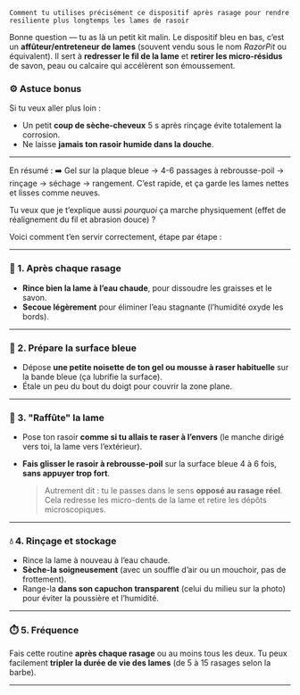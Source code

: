 ```
Comment tu utilises précisément ce dispositif après rasage pour rendre resiliente plus longtemps les lames de rasoir 
```

Bonne question — tu as là un petit kit malin. Le dispositif bleu en bas, c’est un **affûteur/entreteneur de lames** (souvent vendu sous le nom *RazorPit* ou équivalent). Il sert à **redresser le fil de la lame** et **retirer les micro-résidus** de savon, peau ou calcaire qui accélèrent son émoussement.

### ⚙️ Astuce bonus

Si tu veux aller plus loin :

- Un petit **coup de sèche-cheveux** 5 s après rinçage évite totalement la corrosion.
- Ne laisse **jamais ton rasoir humide dans la douche**.

------

En résumé :
 ➡️ Gel sur la plaque bleue → 4-6 passages à rebrousse-poil → rinçage → séchage → rangement.
 C’est rapide, et ça garde les lames nettes et lisses comme neuves.

Tu veux que je t’explique aussi *pourquoi* ça marche physiquement (effet de réalignement du fil et abrasion douce) ?

Voici comment t’en servir correctement, étape par étape :

------

### 🔧 1. Après chaque rasage

- **Rince bien la lame à l’eau chaude**, pour dissoudre les graisses et le savon.
- **Secoue légèrement** pour éliminer l’eau stagnante (l’humidité oxyde les bords).

------

### 🧴 2. Prépare la surface bleue

- Dépose **une petite noisette de ton gel ou mousse à raser habituelle** sur la bande bleue (ça lubrifie la surface).
- Étale un peu du bout du doigt pour couvrir la zone plane.

------

### 🔁 3. "Raffûte" la lame

- Pose ton rasoir **comme si tu allais te raser à l’envers** (le manche dirigé vers toi, la lame vers l’extérieur).

- **Fais glisser le rasoir à rebrousse-poil** sur la surface bleue 4 à 6 fois, **sans appuyer trop fort**.

  > Autrement dit : tu le passes dans le sens **opposé au rasage réel**.
  >  Cela redresse les micro-dents de la lame et retire les dépôts microscopiques.

------

### 💧 4. Rinçage et stockage

- Rince la lame à nouveau à l’eau chaude.
- **Sèche-la soigneusement** (avec un souffle d’air ou un mouchoir, pas de frottement).
- Range-la **dans son capuchon transparent** (celui du milieu sur la photo) pour éviter la poussière et l’humidité.

------

### ⏱️ 5. Fréquence

Fais cette routine **après chaque rasage** ou au moins tous les deux.
 Tu peux facilement **tripler la durée de vie des lames** (de 5 à 15 rasages selon la barbe).

------

